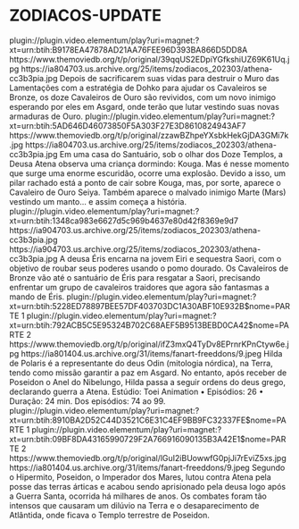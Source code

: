 # ZODIACOS-UPDATE


<item>
<title>[COLOR silver][B]  A ALMA DE OURO [/COLOR][/B][COLOR yellow]  FULL HD  [B][/COLOR][/B]</title>
<link>plugin://plugin.video.elementum/play?uri=magnet:?xt=urn:btih:B9178EA47878AD21AA76FEE96D393BA866D5DD8A</link>
<thumbnail>https://www.themoviedb.org/t/p/original/39qqUS2EDpiYGfkshiUZ69K61Uq.jpg</thumbnail>
<fanart>https://ia804703.us.archive.org/25/items/zodiacos_202303/athena-cc3b3pia.jpg</fanart>
<info> Depois de sacrificarem suas vidas para destruir o Muro das Lamentações com a estratégia de Dohko para ajudar os Cavaleiros se Bronze, os doze Cavaleiros de Ouro são revividos, com um novo inimigo esperando por eles em Asgard, onde terão que lutar vestindo suas novas armaduras de Ouro.</info>
</item>

<item>
<title>[COLOR silver][B] OMEGA [/COLOR][/B][COLOR yellow]  FULL HD  [B][/COLOR][/B]</title>
<link>plugin://plugin.video.elementum/play?uri=magnet:?xt=urn:btih:5AD646D46073850F5A303F27E3D8610824943AF7</link>
<thumbnail>https://www.themoviedb.org/t/p/original/zzawBZhpeYXsbkHekGjDA3GMi7k.jpg</thumbnail>
<fanart>https://ia804703.us.archive.org/25/items/zodiacos_202303/athena-cc3b3pia.jpg</fanart>
<info>Em uma casa do Santuário, sob o olhar dos Doze Templos, a Deusa Atena observa uma criança dormindo: Kouga. Mas é nesse momento que surge uma enorme escuridão, ocorre uma explosão. Devido a isso, um pilar rachado está a ponto de cair sobre Kouga, mas, por sorte, aparece o Cavaleiro de Ouro Seiya. Também aparece o malvado inimigo Marte (Mars) vestindo um manto... e assim começa a história.</info>
</item>

<item>
<title>[COLOR silver][B] PENTALOGIA-TODOS OS FILMES DOS ZODIACOS [/COLOR][/B][COLOR yellow]  FULL HD  [B][/COLOR][/B]</title>
<link>plugin://plugin.video.elementum/play?uri=magnet:?xt=urn:btih:1348ca983e6627d5c969b4637e80d42f8369e9d7</link>
<thumbnail>https://ia904703.us.archive.org/25/items/zodiacos_202303/athena-cc3b3pia.jpg</thumbnail>
<fanart>https://ia904703.us.archive.org/25/items/zodiacos_202303/athena-cc3b3pia.jpg</fanart>
<info> A deusa Éris encarna na jovem Eiri e sequestra Saori, com o objetivo de roubar seus poderes usando o pomo dourado. Os Cavaleiros de Bronze vão até o santuário de Éris para resgatar a Saori, precisando enfrentar um grupo de cavaleiros traidores que agora são fantasmas a mando de Éris.</info>
</item> 

<item>
<title>[COLOR silver][B] SAGA DE ASGARD [/COLOR][/B][COLOR yellow]  FULL HD  [B][/COLOR][/B]</title>
<link>plugin://plugin.video.elementum/play?uri=magnet:?xt=urn:btih:5228ED78897BEE57DF403703DC1A30ABF10E932B$nome=PARTE 1</link>
<link>plugin://plugin.video.elementum/play?uri=magnet:?xt=urn:btih:792ACB5C5E95324B702C68AEF5B9513BEBD0CA42$nome=PARTE 2</link>
<thumbnail>https://www.themoviedb.org/t/p/original/ifZ3mxQ4TyDv8EPrnrKPnCtyw6e.jpg</thumbnail>
<fanart>https://ia801404.us.archive.org/31/items/fanart-freeddons/9.jpeg</fanart>
<info> Hilda de Polaris é a representante do deus Odin (mitologia nórdica), na Terra, tendo como missão garantir a paz em Asgard. No entanto, após receber de Poseidon o Anel do Nibelungo, Hilda passa a seguir ordens do deus grego, declarando guerra a Atena. Estúdio: Toei Animation • Episódios: 26 • Duração: 24 min. Dos episódios: 74 ao 99.</info>
</item>

<item>
<title>[COLOR silver][B] SEINTO SEIYA-POSEIDON  [/COLOR][/B][COLOR yellow]  FULL HD  [B][/COLOR][/B]</title>
<link>plugin://plugin.video.elementum/play?uri=magnet:?xt=urn:btih:8910BA2D52C44D3521C6E31C4EF9BB9FC32337FE$nome=PARTE 1</link>
<link>plugin://plugin.video.elementum/play?uri=magnet:?xt=urn:btih:09BF8DA43165990729F2A766916090135B3A42E1$nome=PARTE 2</link>
<thumbnail>https://www.themoviedb.org/t/p/original/lGuI2iBUowwfG0pjJi7rEviZ5xs.jpg</thumbnail>
<fanart>https://ia801404.us.archive.org/31/items/fanart-freeddons/9.jpeg</fanart>
<info> Segundo o Hipermito, Poseidon, o Imperador dos Mares, lutou contra Atena pela posse das terras árticas e acabou sendo aprisionado pela deusa logo após a Guerra Santa, ocorrida há milhares de anos. Os combates foram tão intensos que causaram um dilúvio na Terra e o desaparecimento de Atlântida, onde ficava o Templo terrestre de Poseidon.</info>
</item>



